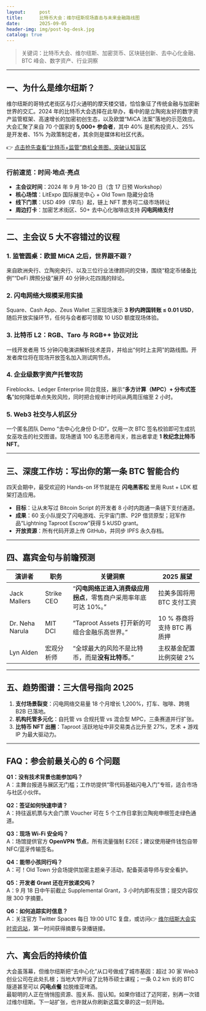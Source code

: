 ```yaml
---
layout:     post
title:      比特币大会：维尔纽斯现场直击与未来金融路线图
date:       2025-09-05
header-img: img/post-bg-desk.jpg
catalog: true
---
```


> 关键词：比特币大会、维尔纽斯、加密货币、区块链创新、去中心化金融、BTC 峰会、数字资产、行业洞察

---

## 一、为什么是维尔纽斯？
维尔纽斯的哥特式老街区与灯火通明的摩天楼交错，恰恰象征了传统金融与加密新世界的交汇。2024 年的比特币大会选择在此举办，看中的是立陶宛友好的数字资产监管框架、高速增长的加密初创生态，以及欧盟“MiCA 法案”落地的示范效应。大会汇聚了来自 70 个国家的 **5,000+ 参会者**，其中 40% 是机构投资人、25% 是开发者、15% 为政策制定者，其余则是媒体和社区代表。

👉 [点击抢先查看“比特币+监管”商机全景图，突破认知盲区](https://okxdog.com/)

---

### 行前速览：时间·地点·亮点
- **主会议时间**：2024 年 9 月 18–20 日（含 17 日预 Workshop）
- **核心场馆**：LitExpo 国际展览中心 + Old Town 隐藏分会场
- **线下门票**：USD 499（早鸟）起，链上 NFT 票务可二级市场转让
- **周边打卡**：加密艺术街区、50+ 去中心化咖啡店支持 **闪电网络支付**

---

## 二、主会议 5 大不容错过的议程
### 1. 监管圆桌：欧盟 MiCA 之后，世界跟不跟？
来自欧洲央行、立陶宛央行、以及三位行业法律顾问的交锋，围绕“稳定币储备比例”“DeFi 牌照分级”展开 40 分钟火花四溅的辩论。

### 2. 闪电网络大规模采用实操
Square、Cash App、Zeus Wallet 三家现场演示 **3 秒内跨国转账 ≤ 0.01 USD**，随后开放实操环节，任何与会者都可领取 10 USD 额度现场体验。

### 3. 比特币 L2：RGB、Taro 与 RGB++ 协议对比
一线开发者用 15 分钟闪电演讲解析技术差异，并给出“何时上主网”的路线图。开发者席位将在现场开放签名加入测试网节点。

### 4. 企业级数字资产托管攻防
Fireblocks、Ledger Enterprise 同台竞技，展示“**多方计算（MPC）+ 分布式签名**”如何降低单点失败风险，同时把合规审计时间从两周压缩至 2 小时。

### 5. Web3 社交与人机区分
一个匿名团队 Demo “去中心化身份 D-ID”，仅用一次 BTC 签名校验即可生成抗女巫攻击的社交图谱。现场邀请 100 名志愿者闯关，胜出者拿走 **1 枚纪念比特币 NFT**。

---

## 三、深度工作坊：写出你的第一条 BTC 智能合约
四天会期中，最受欢迎的 Hands-on 环节就是在 **闪电黑客松** 里用 Rust + LDK 框架打造应用。

- **目标**：让从未写过 Bitcoin Script 的开发者 8 小时内跑通一条链下支付通道。
- **成果**：60 支小队提交了闪电游戏、元宇宙门票、P2P 借贷原型；冠军作品“Lightning Taproot Escrow”获得 5 kUSD grant。
- **开放资源**：所有代码开源上传 GitHub，并同步 IPFS 永久存档。

---

## 四、嘉宾金句与前瞻预测

| 演讲者 | 职务 | 关键洞察 | 2025 展望 |
|---|---|---|---|
| Jack Mallers | Strike CEO | “**闪电网络正进入消费级应用拐点**，零售商户采用率年底可达 10%。” | 拉美多国将用 BTC 支付工资 |
| Dr. Neha Narula | MIT DCI | “Taproot Assets 打开新的可组合金融乐高世界。” | 10 % 券商将支持 BTC 再质押 |
| Lyn Alden | 宏观分析师 | “全球最大的风险不是比特币，而是**没有比特币**。” | 主权基金配置比例突破 2% |

---

## 五、趋势图谱：三大信号指向 2025
1. **支付场景裂变**：闪电网络交易量 18 个月增长 1,200%，打车、咖啡、跨境 B2B 已落地。
2. **机构托管多元化**：自托管 vs 合规托管 vs 混合型 MPC，三条赛道并行扩张。
3. **比特币 NFT 出圈**：Taproot 活跃地址中非交易类占比升至 27%，艺术 + 游戏 IP 为最大驱动力。

---

## FAQ：参会前最关心的 6 个问题
**Q1：没有技术背景也能参加吗？**  
A：主舞台报道与展区无门槛；工作坊提供“零代码基础闪电入门”专班，适合市场与社区小伙伴。

**Q2：签证如何快速申请？**  
A：持往返机票与大会门票 Voucher 可在 5 个工作日拿到立陶宛申根签走绿色通道。

**Q3：现场 Wi-Fi 安全吗？**  
A：场馆提供官方 **OpenVPN 节点**，所有流量强制 E2EE；建议使用硬件钱包自带 NFC/蓝牙传输签名。

**Q4：能带小孩同行吗？**  
A：可！Old Town 分会场提供加密主题亲子活动，配备英语导师与安全看护。

**Q5：开发者 Grant 还在开放递交吗？**  
A：9 月 18 日中午前截止 Supplemental Grant，3 小时内即有反馈；提交内容仅限 300 字摘要。

**Q6：如何追踪实时信息？**  
A：关注官方 Twitter Spaces 每日 19:00 UTC 复盘，或访问👉 [维尔纽斯大会实时资讯站](https://okxdog.com/)，第一时间获得摘要与录播链接。

---

## 六、离会后的持续价值
大会虽落幕，但维尔纽斯把“去中心化”从口号做成了城市基因：超过 30 家 Web3 创业公司在此处扎根；当地大学开设了比特币硕士课程；一条 0.2 km 长的 BTC 隧道甚至可以 **闪电点餐** 拉脱维亚啤酒。  
最聪明的人正在悄悄囤资源、囤关系、囤认知。如果你错过了迈阿密，别再一次错过维尔纽斯。下一站扩张，也许就从你刷新这篇文章的这一刻开始。